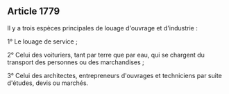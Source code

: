 Article 1779
----
Il y a trois espèces principales de louage d'ouvrage et d'industrie :

1° Le louage de service ;

2° Celui des voituriers, tant par terre que par eau, qui se chargent du
transport des personnes ou des marchandises ;

3° Celui des architectes, entrepreneurs d'ouvrages et techniciens par suite
d'études, devis ou marchés.
